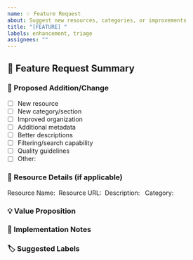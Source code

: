 ```yaml
---
name: ✨ Feature Request
about: Suggest new resources, categories, or improvements
title: "[FEATURE] "
labels: enhancement, triage
assignees: ""
---
```


## 🚀 Feature Request Summary

<!-- One-sentence description of your suggestion -->

### 💎 Proposed Addition/Change

- [ ] New resource
- [ ] New category/section
- [ ] Improved organization
- [ ] Additional metadata
- [ ] Better descriptions
- [ ] Filtering/search capability
- [ ] Quality guidelines
- [ ] Other:

### 🔗 Resource Details (if applicable)

Resource Name: 
Resource URL: 
Description: <!-- 1-2 sentence description --> 
Category: <!-- Where should this appear? -->

### 💡 Value Proposition

<!-- Why should this be added? How does it benefit users? -->

### 📝 Implementation Notes

<!--
  Any specific requirements:
  - Required format for entries
  - Suggested position in list
  - Related resources
-->

### 🏷️ Suggested Labels

<!-- e.g. tool, library, tutorial, article -->
